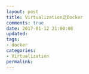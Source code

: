 ```yaml
---
layout: post
title: Virtualization之Docker
comments: true
date: 2017-01-12 21:00:08
updated:
tags:
- docker
categories:
- Virtualization
permalink:
---
```

